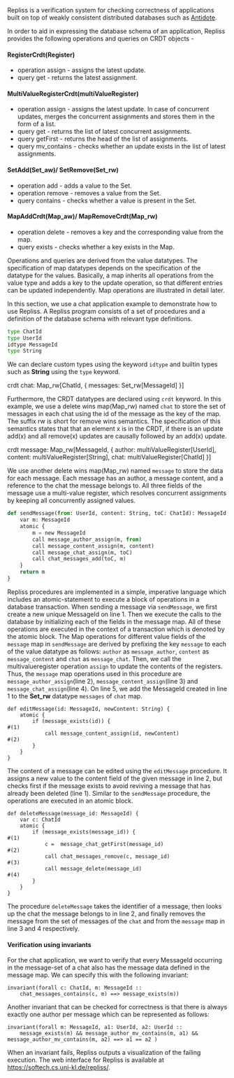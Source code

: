 Repliss is a verification system for checking correctness of applications built on top of weakly consistent distributed databases such as [Antidote](http://syncfree.github.io/antidote/).

In order to aid in expressing the database schema of an application, Repliss provides the following operations and queries on CRDT objects -

#### RegisterCrdt(Register)
* operation assign - assigns the latest update.
* query get - returns the latest assignment.

#### MultiValueRegisterCrdt(multiValueRegister)
* operation assign - assigns the latest update. In case of concurrent updates, merges the concurrent assignments and stores them in the form of a list.
* query get - returns the list of latest concurrent assignments.
* query getFirst - returns the head of the list of assignments.
* query mv_contains - checks whether an update exists in the list of latest assignments.

#### SetAdd(Set_aw)/ SetRemove(Set_rw)
* operation add - adds a value to the Set.
* operation remove - removes a value from the Set.
* query contains - checks whether a value is present in the Set.

#### MapAddCrdt(Map_aw)/ MapRemoveCrdt(Map_rw)
* operation delete - removes a key and the corresponding value from the map.
* query exists - checks whether a key exists in the Map.

Operations and queries are derived from the value datatypes. The specification of map datatypes depends on the specification of the datatype for the values. Basically, a map inherits all operations from the value type and adds a key to the update operation, so that different entries can be updated independently. Map operations are illustrated in detail later.

In this section, we use a chat application example to demonstrate how to use Repliss. A Repliss program consists of a set
of procedures and a definition of the database schema with relevant type definitions.

```python
type ChatId
type UserId
idtype MessageId
type String
```
We can declare custom types using the keyword ```idtype``` and builtin types such as **String** using the ```type``` keyword.

crdt chat: Map_rw[ChatId, {
    messages: Set_rw[MessageId]
}]

Furthermore, the CRDT datatypes are declared using ```crdt``` keyword. In this example, we use a delete wins map(Map_rw) named ```chat``` to store the set of messages in each chat using the id of the message as the key of the map. The suffix rw is short for remove wins semantics. The specification of this semantics states that that an element x is in the CRDT, if there is an update add(x) and all remove(x) updates are causally followed by an add(x) update.

crdt message: Map_rw[MessageId, {
    author: multiValueRegister[UserId],
    content: multiValueRegister[String],
    chat: multiValueRegister[ChatId]
}]

We use another delete wins map(Map_rw) named ```message``` to store the data for each message. Each message has an author, a message content, and a reference to the chat the message belongs to. All three fields of the message use a multi-value register, which resolves concurrent assignments by keeping all concurrently assigned values.

```python
def sendMessage(from: UserId, content: String, toC: ChatId): MessageId {
    var m: MessageId
    atomic {
        m = new MessageId                                                    #(1)
        call message_author_assign(m, from)                                  #(2)
        call message_content_assign(m, content)                              #(3)
        call message_chat_assign(m, toC)                                     #(4)
        call chat_messages_add(toC, m)                                       #(5)   
    }
    return m
}
```

Repliss procedures are implemented in a simple, imperative language which includes an atomic-statement to execute a block of operations in a database transaction. When sending a message via ```sendMessage```, we first create a new unique MessageId on line 1. Then we execute the calls to the database by initializing each of the fields in the message map. All of these operations are executed in the context of a transaction which is denoted by the atomic block. The Map operations for different value fields of the ```message``` map in ```sendMessage``` are derived by prefixing the key ```message``` to each of the value datatype as follows: ```author``` as ```message_author```, ```content``` as ```message_content``` and ```chat``` as ```message_chat```. Then, we call the multivalueregister operation ```assign``` to update the contents of the registers. Thus, the ```message``` map operations used in this procedure are ```message_author_assign```(line 2), ```message_content_assign```(line 3) and ```message_chat_assign```(line 4). On line 5,
we add the MessageId created in line 1 to the **Set_rw** datatype ```messages``` of ```chat``` map.

```
def editMessage(id: MessageId, newContent: String) {
    atomic {
        if (message_exists(id)) {                                            #(1)
            call message_content_assign(id, newContent)                      #(2)
        }
    }
}
```

The content of a message can be edited using the ```editMessage``` procedure. It assigns a new value to the content field of the given message in line 2, but checks first if the message exists to avoid reviving a message that has already been deleted (line 1). Similar to the ```sendMessage``` procedure, the operations are executed in an atomic block.

```
def deleteMessage(message_id: MessageId) {
    var c: ChatId
    atomic {
        if (message_exists(message_id)) {                                    #(1)
            c =  message_chat_getFirst(message_id)                           #(2)
            call chat_messages_remove(c, message_id)                         #(3)
            call message_delete(message_id)                                  #(4)
        }
    }
}
```

The procedure ```deleteMessage``` takes the identifier of a message, then looks up the chat the message belongs to in line 2, and finally removes the message from the set of messages of the ```chat``` and from the ```message``` map in line 3 and 4 respectively.

#### Verification using invariants

For the chat application, we want to verify that every MessageId occurring in the message-set of a chat also has the message data defined in the message map. We can specify this with the following invariant:

```
invariant(forall c: ChatId, m: MessageId ::
    chat_messages_contains(c, m) ==> message_exists(m))
```

Another invariant that can be checked for correctness is that there is always exactly one author per message which can be represented as follows:

```
invariant(forall m: MessageId, a1: UserId, a2: UserId ::
    message_exists(m) && message_author_mv_contains(m, a1) && message_author_mv_contains(m, a2) ==> a1 == a2 )
```

When an invariant fails, Repliss outputs a visualization of the failing execution.
The web interface for Repliss is available at https://softech.cs.uni-kl.de/repliss/.  
